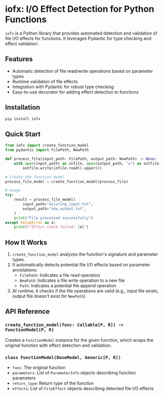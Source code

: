 # iofx: I/O Effect Detection for Python Functions

`iofx` is a Python library that provides automated detection and validation of file I/O effects for
functions. It leverages Pydantic for type checking and effect validation.

## Features

- Automatic detection of file read/write operations based on parameter types
- Runtime validation of file effects
- Integration with Pydantic for robust type checking
- Easy-to-use decorator for adding effect detection to functions

## Installation

```bash
pip install iofx
```

## Quick Start

```python
from iofx import create_function_model
from pydantic import FilePath, NewPath

def process_file(input_path: FilePath, output_path: NewPath) -> None:
    with open(input_path) as infile, open(output_path, "w") as outfile:
        outfile.write(infile.read().upper())

# Create the function model
process_file_model = create_function_model(process_file)

# Usage
try:
    result = process_file_model(
        input_path="existing_input.txt",
        output_path="new_output.txt",
    )
    print("File processed successfully")
except ValueError as e:
    print(f"Effect check failed: {e}")
```

## How It Works

1. `create_function_model` analyzes the function's signature and parameter types.
2. It automatically detects potential file I/O effects based on parameter annotations:
   - `FilePath`: Indicates a file read operation
   - `NewPath`: Indicates a file write operation to a new file
   - `Path`: Indicates a potential file append operation
3. At runtime, it checks if the file operations are valid (e.g., input file exists, output file
   doesn't exist for `NewPath`).

## API Reference

### `create_function_model(func: Callable[P, R]) -> FunctionModel[P, R]`

Creates a `FunctionModel` instance for the given function, which wraps the original function with
effect detection and validation.

### `class FunctionModel(BaseModel, Generic[P, R])`

- `func`: The original function
- `parameters`: List of `ParameterInfo` objects describing function parameters
- `return_type`: Return type of the function
- `effects`: List of `FileEffect` objects describing detected file I/O effects
